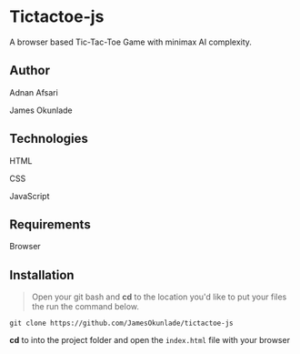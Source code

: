 # Tictactoe-js
A browser based Tic-Tac-Toe Game with minimax AI complexity.

## Author
Adnan Afsari

James Okunlade

## Technologies
HTML

CSS

JavaScript

## Requirements

Browser

## Installation
> Open your git bash and **cd** to the location you'd like to put your files the run the command below.

`git clone https://github.com/JamesOkunlade/tictactoe-js`

**cd** to into the project folder and open the `index.html` file with your browser
